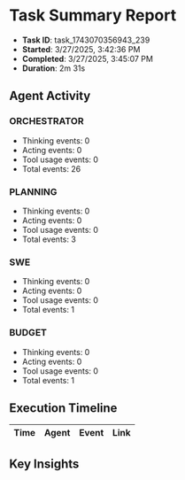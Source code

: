 # Task Summary Report

- **Task ID**: task_1743070356943_239
- **Started**: 3/27/2025, 3:42:36 PM
- **Completed**: 3/27/2025, 3:45:07 PM
- **Duration**: 2m 31s

## Agent Activity

### ORCHESTRATOR

- Thinking events: 0
- Acting events: 0
- Tool usage events: 0
- Total events: 26

### PLANNING

- Thinking events: 0
- Acting events: 0
- Tool usage events: 0
- Total events: 3

### SWE

- Thinking events: 0
- Acting events: 0
- Tool usage events: 0
- Total events: 1

### BUDGET

- Thinking events: 0
- Acting events: 0
- Tool usage events: 0
- Total events: 1

## Execution Timeline

| Time | Agent | Event | Link |
| ---- | ----- | ----- | ---- |

## Key Insights

